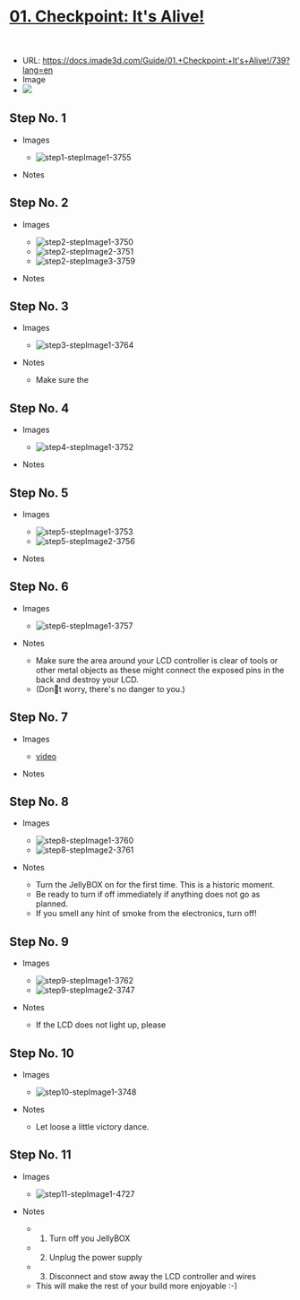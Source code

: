 # <u>01. Checkpoint: It's Alive!</u><br><br>

   - URL: https://docs.imade3d.com/Guide/01.+Checkpoint:+It's+Alive!/739?lang=en
   - Image
   - ![](https://d17kynu4zpq5hy.cloudfront.net/igi/imade3d/SMSrBvY5gPu3EMMI.medium)


  ## Step No. 1

   - Images
     - ![step1-stepImage1-3755](https://d17kynu4zpq5hy.cloudfront.net/igi/imade3d/HUJ4o1Z1HiPqfYGi.medium)

   - Notes

  ## Step No. 2

   - Images
     - ![step2-stepImage1-3750](https://d17kynu4zpq5hy.cloudfront.net/igi/imade3d/YTNhFjKwAwUSiyZl.medium)
     - ![step2-stepImage2-3751](https://d17kynu4zpq5hy.cloudfront.net/igi/imade3d/cBYwoDFyPBUDd1KH.medium)
     - ![step2-stepImage3-3759](https://d17kynu4zpq5hy.cloudfront.net/igi/imade3d/HftJeONyQP1AmKQL.medium)

   - Notes

  ## Step No. 3

   - Images
     - ![step3-stepImage1-3764](https://d17kynu4zpq5hy.cloudfront.net/igi/imade3d/GPuFScGW3RS45LoB.medium)

   - Notes
     - Make sure the 

  ## Step No. 4

   - Images
     - ![step4-stepImage1-3752](https://d17kynu4zpq5hy.cloudfront.net/igi/imade3d/gaGMtAriJeAE2EfT.medium)

   - Notes

  ## Step No. 5

   - Images
     - ![step5-stepImage1-3753](https://d17kynu4zpq5hy.cloudfront.net/igi/imade3d/qvsQiUBmWx3ewK4o.medium)
     - ![step5-stepImage2-3756](https://d17kynu4zpq5hy.cloudfront.net/igi/imade3d/jbFwZ16XyAgvfTsP.medium)

   - Notes

  ## Step No. 6

   - Images
     - ![step6-stepImage1-3757](https://d17kynu4zpq5hy.cloudfront.net/igi/imade3d/NPddV5YM2SKjKCyq.medium)

   - Notes
     - Make sure the area around your LCD controller  is clear of tools or other metal objects as these might connect the exposed pins in the back and destroy your LCD.
     - (Dont worry, there's no danger to you.)

  ## Step No. 7

   - Images
     - [video](https://dozuki-guide-objects.s3.amazonaws.com/igo/video/imade3d/JPWRtTbwyOIUBNA3_MP4_720.mp4)

   - Notes

  ## Step No. 8

   - Images
     - ![step8-stepImage1-3760](https://d17kynu4zpq5hy.cloudfront.net/igi/imade3d/a6giGnvoaN1TJKkJ.medium)
     - ![step8-stepImage2-3761](https://d17kynu4zpq5hy.cloudfront.net/igi/imade3d/ASMqWBYU2BLFnpef.medium)

   - Notes
     - Turn the JellyBOX on for the first time. This is a historic moment.
     - Be ready to turn if off immediately if anything does not go as planned.
     - If you smell any hint of smoke from the electronics, turn off!

  ## Step No. 9

   - Images
     - ![step9-stepImage1-3762](https://d17kynu4zpq5hy.cloudfront.net/igi/imade3d/wMJcMIkhhvHULEp5.medium)
     - ![step9-stepImage2-3747](https://d17kynu4zpq5hy.cloudfront.net/igi/imade3d/4HuVC1TO5a3KiZwh.medium)

   - Notes
     - If the LCD does not light up, please 

  ## Step No. 10

   - Images
     - ![step10-stepImage1-3748](https://d17kynu4zpq5hy.cloudfront.net/igi/imade3d/VKLuHiUSnM2eTaUF.medium)

   - Notes
     - Let loose a little victory dance.

  ## Step No. 11

   - Images
     - ![step11-stepImage1-4727](https://d17kynu4zpq5hy.cloudfront.net/igi/imade3d/EGLM3OiOugWNNBIL.medium)

   - Notes
     - 1. Turn off you JellyBOX
     - 2. Unplug the power supply
     - 3. Disconnect and stow away the LCD controller and wires
     - This will make the rest of your build more enjoyable :-)
